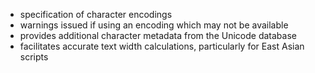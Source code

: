 - specification of character encodings
- warnings issued if using an encoding which may not be available
- provides additional character metadata from the Unicode database
- facilitates accurate text width calculations, particularly for East Asian scripts
